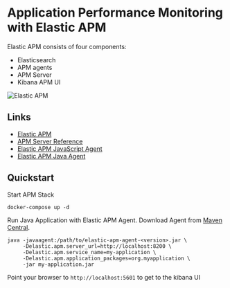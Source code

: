 # Application Performance Monitoring with Elastic APM

Elastic APM consists of four components:

* Elasticsearch
* APM agents
* APM Server
* Kibana APM UI

![Elastic APM](https://camo.githubusercontent.com/c4deec730461f148794cf2de2db89b9b389397a5/68747470733a2f2f7777772e656c61737469632e636f2f67756964652f656e2f61706d2f6765742d737461727465642f63757272656e742f61706d2d6172636869746563747572652e706e67)

## Links
* [Elastic APM](https://www.elastic.co/solutions/apm)
* [APM Server Reference](https://www.elastic.co/guide/en/apm/server/6.3/index.html)
* [Elastic APM JavaScript Agent](https://github.com/elastic/apm-agent-js-base)
* [Elastic APM Java Agent](https://www.elastic.co/blog/elastic-apm-java-agent-beta-released)


## Quickstart

Start APM Stack
```
docker-compose up -d
```
Run Java Application with Elastic APM Agent. Download Agent from [Maven Central](http://search.maven.org/#search%7Cga%7C1%7Ca%3A%22elastic-apm-agent%22).

```
java -javaagent:/path/to/elastic-apm-agent-<version>.jar \
     -Delastic.apm.server_url=http://localhost:8200 \
     -Delastic.apm.service_name=my-application \
     -Delastic.apm.application_packages=org.myapplication \
     -jar my-application.jar
```

Point your browser to `http://localhost:5601` to get to the kibana UI

